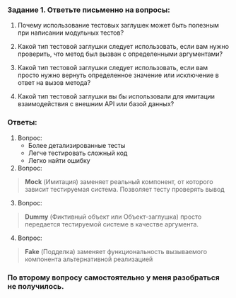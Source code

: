 ### Задание 1. Ответьте письменно на вопросы:

1)  Почему использование тестовых заглушек может быть полезным при написании модульных тестов?

2) Какой тип тестовой заглушки следует использовать, 
если вам нужно проверить, что метод был вызван с определенными аргументами?

3) Какой тип тестовой заглушки следует использовать, 
если вам просто нужно вернуть определенное значение 
или исключение в ответ на вызов метода?

4) Какой тип тестовой заглушки вы бы использовали 
для имитации взаимодействия с внешним API или базой данных?

### Ответы:
1. Вопрос:
   * Более детализированные тесты
   * Легче тестировать сложный код
   * Легко найти ошибку
2. Вопрос: 
>__Mock__ (Имитация) заменяет реальный компонент, от которого
зависит тестируемая система. Позволяет тесту проверять вывод
3. Вопрос:
>__Dummy__ (Фиктивный объект или Объект-заглушка) просто
передается тестируемой системе в качестве аргумента.
4. Вопрос:
>__Fake__ (Подделка) заменяет функциональность вызываемого
компонента альтернативной реализацией

### По второму вопросу самостоятельно у меня разобраться не получилось.